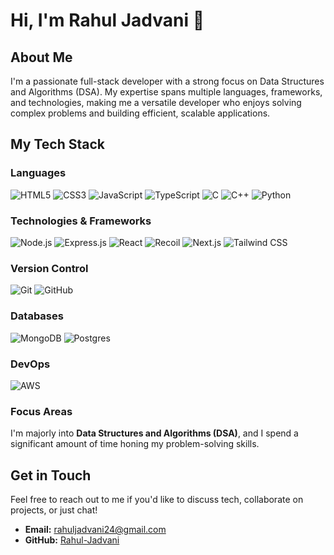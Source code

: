 # Hi, I'm Rahul Jadvani 👋

## About Me

I'm a passionate full-stack developer with a strong focus on Data Structures and Algorithms (DSA). My expertise spans multiple languages, frameworks, and technologies, making me a versatile developer who enjoys solving complex problems and building efficient, scalable applications.

## My Tech Stack

### Languages

![HTML5](https://img.shields.io/badge/-HTML5-E34F26?logo=html5&logoColor=white&style=flat)
![CSS3](https://img.shields.io/badge/-CSS3-1572B6?logo=css3&logoColor=white&style=flat)
![JavaScript](https://img.shields.io/badge/-JavaScript-F7DF1E?logo=javascript&logoColor=black&style=flat)
![TypeScript](https://img.shields.io/badge/-TypeScript-007ACC?logo=typescript&logoColor=white&style=flat)
![C](https://img.shields.io/badge/-C-A8B9CC?logo=c&logoColor=white&style=flat)
![C++](https://img.shields.io/badge/-C++-00599C?logo=c%2B%2B&logoColor=white&style=flat)
![Python](https://img.shields.io/badge/-Python-3776AB?logo=python&logoColor=white&style=flat)

### Technologies & Frameworks

![Node.js](https://img.shields.io/badge/-Node.js-339933?logo=node.js&logoColor=white&style=flat)
![Express.js](https://img.shields.io/badge/-Express.js-000000?logo=express&logoColor=white&style=flat)
![React](https://img.shields.io/badge/-React-61DAFB?logo=react&logoColor=black&style=flat)
![Recoil](https://img.shields.io/badge/-Recoil-007af4?logo=react&logoColor=white&style=flat)
![Next.js](https://img.shields.io/badge/-Next.js-000000?logo=next.js&logoColor=white&style=flat)
![Tailwind CSS](https://img.shields.io/badge/-Tailwind%20CSS-38B2AC?logo=tailwind-css&logoColor=white&style=flat)

### Version Control

![Git](https://img.shields.io/badge/-Git-F05032?logo=git&logoColor=white&style=flat)
![GitHub](https://img.shields.io/badge/-GitHub-181717?logo=github&logoColor=white&style=flat)

### Databases

![MongoDB](https://img.shields.io/badge/-MongoDB-47A248?logo=mongodb&logoColor=white&style=flat)
![Postgres](https://img.shields.io/badge/-PostgreSQL-336791?logo=postgresql&logoColor=white&style=flat)

### DevOps

![AWS](https://img.shields.io/badge/-AWS-232F3E?logo=amazon-aws&logoColor=white&style=flat)

### Focus Areas

I'm majorly into **Data Structures and Algorithms (DSA)**, and I spend a significant amount of time honing my problem-solving skills.

## Get in Touch

Feel free to reach out to me if you'd like to discuss tech, collaborate on projects, or just chat!

- **Email:** [rahuljadvani24@gmail.com](mailto:rahuljadvani24@gmail.com)
- **GitHub:** [Rahul-Jadvani](https://github.com/Rahul-Jadvani)
